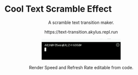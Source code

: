 # Cool Text Scramble Effect
<p align="center">A scramble text transition maker.</p>

<p align="center">https://text-transition.akylus.repl.run</p>
<p align="center"><img src="transition.gif"></p>

<p align="center">Render Speed and Refresh Rate editable from code.</p>
